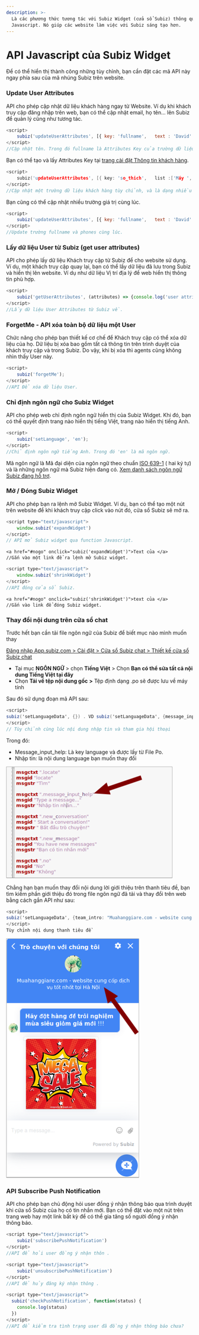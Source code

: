 ```yaml
---
description: >-
  Là các phương thức tương tác với Subiz Widget (cửa sổ Subiz) thông qua
  Javascript. Nó giúp các website làm việc với Subiz sáng tạo hơn.
---
```


# API Javascript của Subiz Widget

Để có thể hiển thị thành công những tùy chỉnh, bạn cần đặt các mã API này ngay phía sau của mã nhúng Subiz trên website. 

### Update User Attributes

API cho phép cập nhật dữ liệu khách hàng ngay từ Website. Ví dụ khi khách truy cập đăng nhập trên web, bạn có thể cập nhật email, họ tên...  lên Subiz để quản lý cũng như tương tác.  

```javascript
<script>
    subiz('updateUserAttributes', [{ key: 'fullname',   text : 'David' }]);
</script>
//Cập nhật tên. Trong đó fullname là Attributes Key của trường dữ liệu Fullname.
```

Bạn có thể tạo và lấy Attributes Key tại [trang cài đặt Thông tin khách hàng](https://app.subiz.com/settings/user-attributes).

```c
<script>
    subiz('updateUserAttributes', [{ key: 'so_thich',   list :['Máy ', 'EnglDu lịch']);
</script>
//Cập nhật một trường dữ liệu khách hàng tùy chỉnh, và là dạng nhiều giá trị. 
```

Bạn cũng có thể cập nhật nhiều trường giá trị cùng lúc. 

```javascript
<script>
    subiz('updateUserAttributes', [{ key: 'fullname',   text : 'David' },{ key: 'phones',   text : '+84983123456' }]);
</script>
//Update trường fullname và phones cùng lúc. 
```

### Lấy dữ liệu User từ Subiz \(get user attributes\)

API cho phép lấy dữ liệu Khách truy cập từ Subiz để cho website sử dụng. Ví dụ, một khách truy cập quay lại, bạn có thể lấy dữ liệu đã lưu trong Subiz và hiển thị lên website. Ví dụ như dữ liệu Vị trí địa lý để web hiển thị thông tin phù hợp.

```javascript
<script>
    subiz('getUserAttributes', (attributes) => {console.log('user attributes', attributes)});
</script>
//Lấy dữ liệu User Attributes từ Subiz về.
```

### ForgetMe - API xóa toàn bộ dữ liệu một User

Chức năng cho phép bạn thiết kế cơ chế để Khách truy cập có thể xóa dữ liệu của họ. Dữ liệu bị xóa bao gồm tất cả thông tin trên trình duyệt của khách truy cập và trong Subiz. Do vậy, khi bị xóa thì agents cũng không nhìn thấy User này.

```javascript
<script>
    subiz('forgetMe');
</script>
//API Để xóa dữ liệu User.
```

### Chỉ định ngôn ngữ cho Subiz Widget

API cho phép web chỉ định ngôn ngữ hiển thị của Subiz Widget.  Khi đó, bạn có thể quyết định trang nào hiển thị tiếng Việt, trang nào hiển thị tiếng Anh.

```javascript
<script>
    subiz('setLanguage', 'en');
</script>
//Chỉ định ngôn ngữ tiếng Anh. Trong đó 'en' là mã ngôn ngữ.  
```

Mã ngôn ngữ là Mã đại diện của ngôn ngữ theo chuẩn [ISO 639-1](https://en.wikipedia.org/wiki/ISO_639-1)  \( hai ký tự\) và là những ngôn ngữ mà Subiz hiện đang có. [Xem danh sách ngôn ngữ Subiz đang hỗ trợ](http://help.subiz.com/bat-dau-voi-subiz/thiet-lap-moi-truong-tuong-tac/tich-hop-subiz-len-website/cac-ngon-ngu-ho-tro-tren-cua-so-subiz-chat). 

### Mở /  Đóng Subiz Widget 

API cho phép bạn ra lệnh mở Subiz Widget. Ví dụ, bạn có thể tạo một nút trên website để khi khách truy cập click vào nút đó, cửa sổ Subiz sẽ mở ra.

```javascript
<script type="text/javascript">
    window.subiz('expandWidget')
</script>
// API mở Subiz widget qua function Javascript. 
```

```markup
<a href="#nogo" onclick="subiz('expandWidget')">Text của </a>
//Gắn vào một link để ra lệnh mở Subiz widget.
```

```javascript
<script type="text/javascript">
    window.subiz('shrinkWidget')
</script>
//API đóng cửa sổ Subiz.
```

```markup
<a href="#nogo" onclick="subiz('shrinkWidget')">text của </a>
//Gắn vào link để đóng Subiz widget.
```

### Thay đổi nội dung trên cửa sổ chat 

Trước hết bạn cần tải file ngôn ngữ của Subiz để biết mục nào mình muốn thay 

[Đăng nhập App.subiz.com &gt; Cài đặt &gt; Cửa sổ Subiz chat &gt; Thiết kế cửa sổ Subiz chat](https://app.subiz.com/settings/widget-setting/set-up-subiz-chat)

* Tại mục **NGÔN NGỮ** &gt; chọn **Tiếng Việt** &gt; Chọn **Bạn có thể sửa tất cả nội dung Tiếng Việt tại đây**
* Chọn **Tải về tệp nội dung gốc**  **&gt;** Tệp định dạng .po sẽ được lưu về máy tính

Sau đó sử dụng đoạn mã API sau:

```csharp
<script>
subiz('setLanguageData', {}) . VD subiz('setLanguageData', {message_input_help: "Nhập tin", joined_the_conversation: "joined"})
</script>
// Tùy chỉnh cùng lúc nội dung nhập tin và tham gia hội thoại 
```

Trong đó:

*  Message\_input\_help: Là key language và được lấy từ File Po.
* Nhập tin: là nội dung language bạn muốn thay đổi

![Key language trong file Po](../../.gitbook/assets/nhap-tin.png)

Chẳng hạn bạn muốn thay đổi nội dung lời giới thiệu trên thanh tiêu đề, bạn tìm kiếm phần giới thiệu đó trong file ngôn ngữ đã tải và thay đổi trên web bằng cách gắn API như sau:

```csharp
<script>
subiz('setLanguageData', {team_intro: "Muahanggiare.com - website cung cấp dịch vụ tốt nhất tại Hà Nội"})
</script>
Tùy chỉnh nội dung thanh tiêu đề 
```

![Thay &#x111;&#x1ED5;i n&#x1ED9;i dung thanh ti&#xEA;u &#x111;&#x1EC1;](../../.gitbook/assets/2019-07-17_14-02.png)

### API Subscribe Push Notification

API cho phép bạn chủ động hỏi user đồng ý nhận thông báo qua trình duyệt khi cửa sổ Subiz của họ có tin nhắn mới. Bạn có thể đặt vào một nút trên trang web hay một link bất kỳ để có thể gia tăng số người đồng ý nhận thông báo.

```javascript
<script type="text/javascript">
    subiz('subscribePushNotification')
</script>
//API để hỏi user đồng ý nhận thôn .
```

```javascript
<script type="text/javascript">
    subiz('unsubscribePushNotification')
</script>
//API để hủy đăng ký nhận thông .
```

```javascript
<script type="text/javascript">
  subiz('checkPushNotification', function(status) {
    console.log(status)
  })
</script>
//API để kiểm tra tình trạng user đã đồng ý nhận thông báo chưa? 
```










